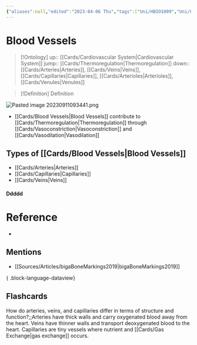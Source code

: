```yaml
---
{"aliases":null,"edited":"2023-04-06 Thu","tags":["Uni/HBIO1009","Uni/LFS112"],"dg-publish":true,"permalink":"/cards/blood-vessels/","dgPassFrontmatter":true}
---
```


# Blood Vessels

> [!Ontology]
> up:: [[Cards/Cardiovascular System\|Cardiovascular System]]
> jump:: [[Cards/Thermoregulation\|Thermoregulation]]
> down:: [[Cards/Arteries\|Arteries]], [[Cards/Veins\|Veins]], [[Cards/Capillaries\|Capillaries]], [[Cards/Arterioles\|Arterioles]], [[Cards/Venules\|Venules]]

> [!Definition] Definition

![Pasted image 20230911093441.png](/img/user/Extras/Images/Pasted%20image%2020230911093441.png)

- [[Cards/Blood Vessels\|Blood Vessels]] contribute to [[Cards/Thermoregulation\|Thermoregulation]] through [[Cards/Vasoconstriction\|Vasoconstriction]] and [[Cards/Vasodilation\|Vasodilation]]

## Types of [[Cards/Blood Vessels\|Blood Vessels]]

- [[Cards/Arteries\|Arteries]]
- [[Cards/Capillaries\|Capillaries]]
- [[Cards/Veins\|Veins]]

#### Ddddd

# Reference

- 

## Mentions

- [[Sources/Articles/bigaBoneMarkings2019\|bigaBoneMarkings2019]]

{ .block-language-dataview}

## Flashcards

How do arteries, veins, and capillaries differ in terms of structure and function?;;Arteries have thick walls and carry oxygenated blood away from the heart. Veins have thinner walls and transport deoxygenated blood to the heart. Capillaries are tiny vessels where nutrient and [[Cards/Gas Exchange\|gas exchange]] occurs.